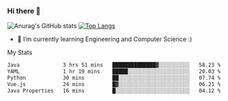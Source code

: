 ### Hi there 👋

![Anurag's GitHub stats](https://github-readme-stats.vercel.app/api?username=MatteoIorio11&show_icons=true&theme=dark) 
[![Top Langs](https://github-readme-stats.vercel.app/api/top-langs/?username=MatteoIorio11&theme=dark)](https://github.com/MatteoIorio11/github-readme-stats)

- 🌱 I’m currently learning Engineering and Computer Science :)

<!--
**MatteoIorio11/MatteoIorio11** is a ✨ _special_ ✨ repository because its `README.md` (this file) appears on your GitHub profile.

Here are some ideas to get you started:

- 🔭 I’m currently working on ...
- 🌱 I’m currently learning ...
- 👯 I’m looking to collaborate on ...
- 🤔 I’m looking for help with ...
- 💬 Ask me about ...
- 📫 How to reach me: ...
- 😄 Pronouns: ...
- ⚡ Fun fact: ...
-->
My Stats
<!--START_SECTION:waka-->

```txt
Java              3 hrs 51 mins   ██████████████▓░░░░░░░░░░   58.23 %
YAML              1 hr 19 mins    █████░░░░░░░░░░░░░░░░░░░░   20.03 %
Python            30 mins         ██░░░░░░░░░░░░░░░░░░░░░░░   07.74 %
Vue.js            24 mins         █▓░░░░░░░░░░░░░░░░░░░░░░░   06.21 %
Java Properties   16 mins         █░░░░░░░░░░░░░░░░░░░░░░░░   04.12 %
```

<!--END_SECTION:waka-->
